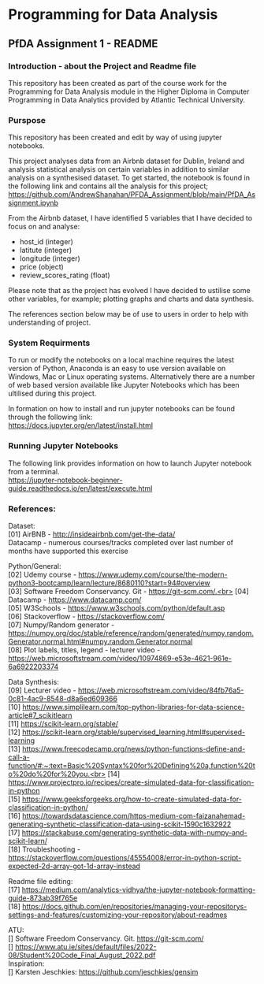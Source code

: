 # Programming for Data Analysis<br>

## PfDA Assignment 1 - README<br>

### Introduction - about the Project and Readme file

This repository has been created as part of the course work for the Programming for Data Analysis module in the Higher Diploma in Computer Programming in Data Analytics provided by Atlantic Technical University.<br>

### Purspose<br>

This repository has been created and edit by way of using jupyter notebooks.<br>

This project analyses data from an Airbnb dataset for Dublin, Ireland and analysis statistical analysis on certain variables in addition to similar analysis on a synthesised dataset. To get started, the notebook is found in the following link and contains all the analysis for this project; https://github.com/AndrewShanahan/PFDA_Assignment/blob/main/PfDA_Assignment.ipynb<br>

From the Airbnb dataset, I have identified 5 variables that I have decided to focus on and analyse:
* host_id (integer)
* latitute (integer)
* longitude (integer)
* price (object)
* review_scores_rating (float)

Please note that as the project has evolved I have decided to ustilise some other variables, for example; plotting graphs and charts and data synthesis.


The references section below may be of use to users in order to help with understanding of project.

### System Requirments<br>

To run or modify the notebooks on a local machine requires the latest version of Python, Anaconda is an easy to use version available on Windows, Mac or Linux operating systems. Alternatively there are a number of web based version available like Jupyter Notebooks which has been ultilised during this project.<br>

In formation on how to install and run jupyter notebooks can be found through the following link:<br>
https://docs.jupyter.org/en/latest/install.html<br>


### Running Jupyter Notebooks

The following link provides information on how to launch Jupyter notebook from a terminal.<br>
https://jupyter-notebook-beginner-guide.readthedocs.io/en/latest/execute.html<br>

### References:<br>
Dataset:<br>
[01] AirBNB - http://insideairbnb.com/get-the-data/<br> 
Datacamp - numerous courses/tracks completed over last number of months have supported this exercise<br>

Python/General:<br>
[02] Udemy course - https://www.udemy.com/course/the-modern-python3-bootcamp/learn/lecture/8680110?start=94#overview<br>
[03] Software Freedom Conservancy. Git - https://git-scm.com/.<br>
[04] Datacamp - https://www.datacamp.com/<br>
[05] W3Schools - https://www.w3schools.com/python/default.asp<br>
[06] Stackoverflow - https://stackoverflow.com/<br>
[07] Numpy/Random generator - https://numpy.org/doc/stable/reference/random/generated/numpy.random.Generator.normal.html#numpy.random.Generator.normal<br>
[08] Plot labels, titles, legend - lecturer video - https://web.microsoftstream.com/video/10974869-e53e-4621-961e-6a6922203374<br>

Data Synthesis:<br>
[09] Lecturer video - https://web.microsoftstream.com/video/84fb76a5-0c81-4ac9-8548-d8a6ed609366<br>
[10] https://www.simplilearn.com/top-python-libraries-for-data-science-article#7_scikitlearn<br>
[11] https://scikit-learn.org/stable/<br>
[12] https://scikit-learn.org/stable/supervised_learning.html#supervised-learning<br>
[13] https://www.freecodecamp.org/news/python-functions-define-and-call-a-function/#:~:text=Basic%20Syntax%20for%20Defining%20a,function%20to%20do%20for%20you.<br>
[14] https://www.projectpro.io/recipes/create-simulated-data-for-classification-in-python<br>
[15] https://www.geeksforgeeks.org/how-to-create-simulated-data-for-classification-in-python/<br>
[16] https://towardsdatascience.com/https-medium-com-faizanahemad-generating-synthetic-classification-data-using-scikit-1590c1632922<br>
[17] https://stackabuse.com/generating-synthetic-data-with-numpy-and-scikit-learn/<br>
[18] Troubleshooting - https://stackoverflow.com/questions/45554008/error-in-python-script-expected-2d-array-got-1d-array-instead<br>



Readme file editing:<br>
[17] https://medium.com/analytics-vidhya/the-jupyter-notebook-formatting-guide-873ab39f765e<br>
[18] https://docs.github.com/en/repositories/managing-your-repositorys-settings-and-features/customizing-your-repository/about-readmes<br>

ATU:<br>
[] Software Freedom Conservancy. Git. https://git-scm.com/<br>
[] https://www.atu.ie/sites/default/files/2022-08/Student%20Code_Final_August_2022.pdf<br>
Inspiration:<br>
[] Karsten Jeschkies: https://github.com/jeschkies/gensim<br>




